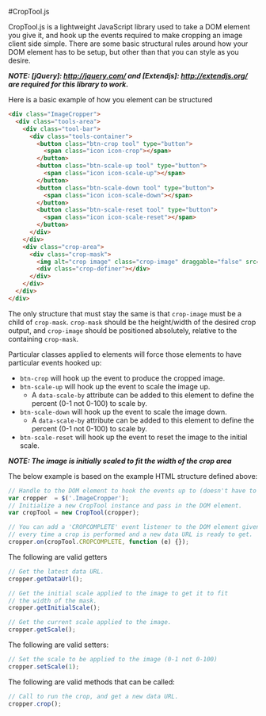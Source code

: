 #CropTool.js

CropTool.js is a lightweight JavaScript library used to take a DOM element you give it, and hook up the events
required to make cropping an image client side simple. There are some basic structural rules around how your
DOM element has to be setup, but other than that you can style as you desire.

**_NOTE: [jQuery]: http://jquery.com/ and [Extendjs]: http://extendjs.org/ are required for this library to work._**

Here is a basic example of how you element can be structured
```html
<div class="ImageCropper">
  <div class="tools-area">
    <div class="tool-bar">
      <div class="tools-container">
        <button class="btn-crop tool" type="button">
          <span class="icon icon-crop"></span>
        </button>
        <button class="btn-scale-up tool" type="button">
          <span class="icon icon-scale-up"></span>
        </button>
        <button class="btn-scale-down tool" type="button">
          <span class="icon icon-scale-down"></span>
        </button>
        <button class="btn-scale-reset tool" type="button">
          <span class="icon icon-scale-reset"></span>
        </button>
      </div>
    </div>
    <div class="crop-area">
      <div class="crop-mask">
        <img alt="crop image" class="crop-image" draggable="false" src="./files/images/image.jpg" />
        <div class="crop-definer"></div>
      </div>
    </div>
  </div>
</div>
```

The only structure that must stay the same is that `crop-image` must be a child of `crop-mask`. `crop-mask` should be the height/width of
the desired crop output, and `crop-image` should be positioned absolutely, relative to the containing `crop-mask`.

Particular classes applied to elements will force those elements to have particular events hooked up:
- `btn-crop` will hook up the event to produce the cropped image.
- `btn-scale-up` will hook up the event to scale the image up.
  - A `data-scale-by` attribute can be added to this element to define the percent (0-1 not 0-100) to scale by.
- `btn-scale-down` will hook up the event to scale the image down.
  - A `data-scale-by` attribute can be added to this element to define the percent (0-1 not 0-100) to scale by.
- `btn-scale-reset` will hook up the event to reset the image to the initial scale.

**_NOTE: The image is initially scaled to fit the width of the crop area_**

The below example is based on the example HTML structure defined above:

```javascript
// Handle to the DOM element to hook the events up to (doesn't have to be a jQuery object).
var cropper  = $('.ImageCropper');
// Initialize a new CropTool instance and pass in the DOM element.
var cropTool = new CropTool(cropper);

// You can add a 'CROPCOMPLETE' event listener to the DOM element given which will be fired
// every time a crop is performed and a new data URL is ready to get.
cropper.on(cropTool.CROPCOMPLETE, function (e) {});
```

The following are valid getters

```javascript
// Get the latest data URL.
cropper.getDataUrl();

// Get the initial scale applied to the image to get it to fit
// the width of the mask.
cropper.getInitialScale();

// Get the current scale applied to the image.
cropper.getScale();
```

The following are valid setters:

```javascript
// Set the scale to be applied to the image (0-1 not 0-100)
cropper.setScale(1);
```

The following are valid methods that can be called:

```javascript
// Call to run the crop, and get a new data URL.
cropper.crop();
```
